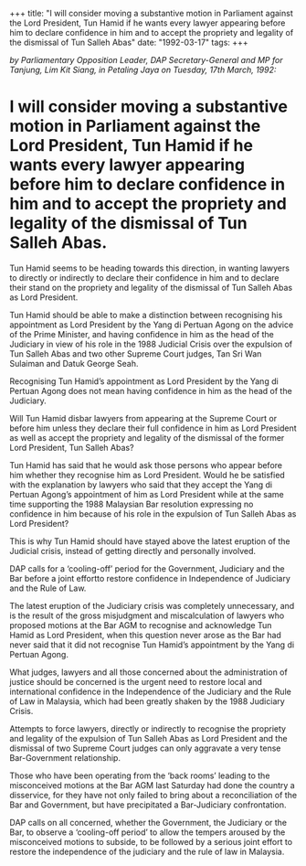 +++ 
title: "I will consider moving a substantive motion in Parliament against the Lord President, Tun Hamid if he wants every lawyer appearing before him to declare confidence in him and to accept the propriety and legality of the dismissal of Tun Salleh Abas"
date: "1992-03-17"
tags:
+++

_by Parliamentary Opposition Leader, DAP Secretary-General and MP for Tanjung, Lim Kit Siang, in Petaling Jaya on Tuesday, 17th March, 1992:_

# I will consider moving a substantive motion in Parliament against the Lord President, Tun Hamid if he wants every lawyer appearing before him to declare confidence in him and to accept the propriety and legality of the dismissal of Tun Salleh Abas.

Tun Hamid seems to be heading towards this direction, in wanting lawyers to directly or indirectly to declare their confidence in him and to declare their stand on the propriety and legality of the dismissal  of Tun Salleh Abas as Lord President.</u>

Tun Hamid should be able to make a distinction between recognising his appointment as Lord President by the Yang di Pertuan Agong on the advice of the Prime Minister, and having confidence in him as the head of the Judiciary in view of his role in the 1988 Judicial Crisis over the expulsion of Tun Salleh Abas and two other Supreme Court judges, Tan Sri Wan Sulaiman and Datuk George Seah.

Recognising Tun Hamid’s appointment as Lord President by the Yang di Pertuan Agong does not mean having confidence in him as the head of the Judiciary.

Will Tun Hamid disbar lawyers from appearing at the Supreme Court or before him unless they declare their full confidence in him as Lord President as well as accept the propriety and legality of the dismissal of the former Lord President, Tun Salleh Abas?

Tun Hamid has said that he would ask those persons who appear before him whether they recognise him as Lord President. Would he be satisfied with the explanation by lawyers who said that they accept the Yang di Pertuan Agong’s appointment of him as Lord President while at the same time supporting the 1988 Malaysian Bar resolution expressing no confidence in him because of his role in the expulsion 
of Tun Salleh Abas as Lord President?

This is why Tun Hamid should have stayed above the latest eruption of the Judicial crisis, instead of getting directly and personally involved.

DAP calls for a ‘cooling-off’ period for the Government, Judiciary and the Bar before a joint effortto restore confidence in Independence of Judiciary and the Rule of Law.

The latest eruption of the Judiciary crisis was completely unnecessary, and is the result of the gross misjudgment and miscalculation of lawyers who proposed motions at the Bar AGM to recognise and acknowledge Tun Hamid as Lord President, when this question never arose as the Bar had never said that it did not recognise Tun Hamid’s appointment by the Yang di Pertuan Agong.

What judges, lawyers and all those concerned about the administration of justice should be concerned is the urgent need to restore local and international confidence in the Independence of the Judiciary and the Rule of Law in Malaysia, which had been greatly shaken by the 1988 Judiciary Crisis.

Attempts to force lawyers, directly or indirectly to recognise the propriety and legality of the expulsion of Tun Salleh Abas as Lord President and the dismissal of two Supreme Court judges can only aggravate a very tense Bar-Government relationship.

Those who have been operating from the ‘back rooms’ leading to the misconceived motions at the Bar AGM last Saturday had done the country a disservice, for they have not only failed to bring about a reconciliation of the Bar and Government, but have precipitated a Bar-Judiciary confrontation.

DAP calls on all concerned, whether the Government, the Judiciary or the Bar, to observe a ‘cooling-off period’ to allow the tempers aroused by the misconceived motions to subside, to be followed by a serious joint effort to restore the independence of the judiciary and the rule of law in Malaysia.
 
